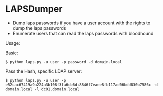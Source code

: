 # LAPSDumper

* Dump laps passwords if you have a user account with the rights to dump the laps passwords
* Enumerate users that can read the laps passwords with bloodhound

Usage:

Basic:

`$ python laps.py -u user -p password -d domain.local`

Pass the Hash, specific LDAP server:

`$ python laps.py -u user -p e52cac67419a9a224a3b108f3fa6cb6d:8846f7eaee8fb117ad06bdd830b7586c -d domain.local -l dc01.domain.local`
